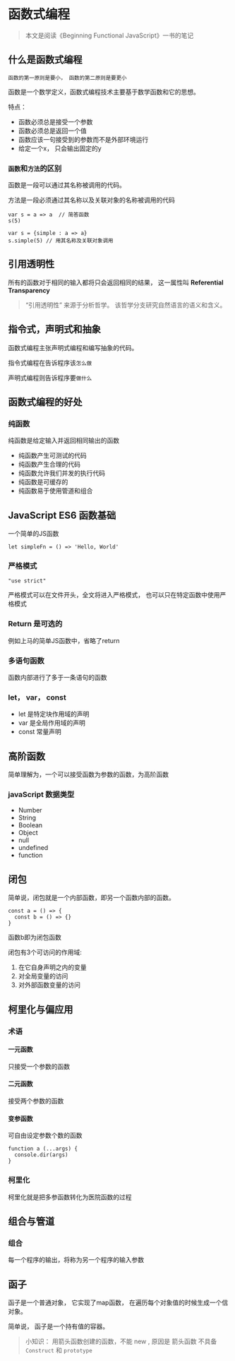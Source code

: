 # 函数式编程

> 本文是阅读《Beginning Functional JavaScript》一书的笔记

## 什么是函数式编程

`函数的第一原则是要小， 函数的第二原则是要更小`

函数是一个数学定义，函数式编程技术主要基于数学函数和它的思想。

特点：

- 函数必须总是接受一个参数
- 函数必须总是返回一个值
- 函数应该一句接受到的参数而不是外部环境运行
- 给定一个x， 只会输出固定的y

### `函数`和`方法`的区别

函数是一段可以通过其名称被调用的代码。

方法是一段必须通过其名称以及关联对象的名称被调用的代码

```
var s = a => a  // 简答函数
s(5)

var s = {simple : a => a}
s.simple(5) // 用其名称及关联对象调用
```

## 引用透明性

所有的函数对于相同的输入都将只会返回相同的结果， 这一属性叫 **Referential Transparency**

> “引用透明性” 来源于分析哲学。 该哲学分支研究自然语言的语义和含义。 


## 指令式，声明式和抽象

函数式编程主张声明式编程和编写抽象的代码。

指令式编程在告诉程序该`怎么做`

声明式编程则告诉程序要`做什么`

## 函数式编程的好处

### 纯函数

纯函数是给定输入并返回相同输出的函数

- 纯函数产生可测试的代码
- 纯函数产生合理的代码
- 纯函数允许我们并发的执行代码
- 纯函数是可缓存的
- 纯函数易于使用管道和组合

## JavaScript ES6 函数基础

一个简单的JS函数

```
let simpleFn = () => 'Hello, World'
```

### 严格模式

```
"use strict"
```

严格模式可以在文件开头，全文将进入严格模式， 也可以只在特定函数中使用严格模式

### Return 是可选的

例如上马的简单JS函数中，省略了return

### 多语句函数

函数内部进行了多于一条语句的函数

### let， var， const

- let 是特定块作用域的声明
- var 是全局作用域的声明
- const 常量声明

## 高阶函数

简单理解为，一个可以接受函数为参数的函数，为高阶函数

### javaScript 数据类型

- Number
- String
- Boolean
- Object
- null
- undefined
- function

## 闭包

简单说，闭包就是一个内部函数，即另一个函数内部的函数。

```
const a = () => {
  const b = () => {}
}
```

函数b即为闭包函数

闭包有3个可访问的作用域:
1. 在它自身声明之内的变量
2. 对全局变量的访问
3. 对外部函数变量的访问

## 柯里化与偏应用

### 术语

#### 一元函数

只接受一个参数的函数

#### 二元函数

接受两个参数的函数

#### 变参函数

可自由设定参数个数的函数

```
function a (...args) {
  console.dir(args)
}
```

### 柯里化

柯里化就是把多参函数转化为医院函数的过程


## 组合与管道 

### 组合

每一个程序的输出，将称为另一个程序的输入参数

## 函子

函子是一个普通对象， 它实现了map函数， 在遍历每个对象值的时候生成一个信对象。


简单说， 函子是一个持有值的容器。

> 小知识： 用箭头函数创建的函数，不能 new , 原因是 箭头函数 不具备 `Construct` 和 `prototype`

```

